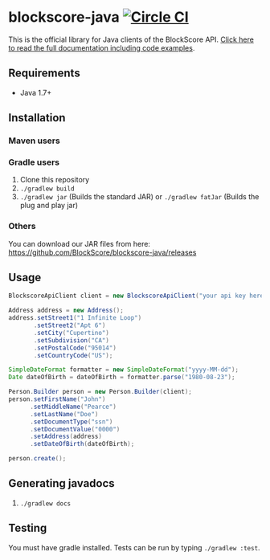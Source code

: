 # blockscore-java [![Circle CI](https://circleci.com/gh/BlockScore/blockscore-java/tree/java-4.0.svg?style=shield)](https://circleci.com/gh/BlockScore/blockscore-java/tree/java-4.0)

This is the official library for Java clients of the BlockScore API. [Click here to read the full documentation including code examples](http://docs.blockscore.com/v4.0/java/).

## Requirements

- Java 1.7+

## Installation

### Maven users

### Gradle users

1. Clone this repository
2. `./gradlew build`
3. `./gradlew jar` (Builds the standard JAR) or `./gradlew fatJar` (Builds the plug and play jar)

### Others

You can download our JAR files from here: https://github.com/BlockScore/blockscore-java/releases

## Usage

```java
BlockscoreApiClient client = new BlockscoreApiClient("your api key here");

Address address = new Address();
address.setStreet1("1 Infinite Loop")
       .setStreet2("Apt 6")
       .setCity("Cupertino")
       .setSubdivision("CA")
       .setPostalCode("95014")
       .setCountryCode("US");

SimpleDateFormat formatter = new SimpleDateFormat("yyyy-MM-dd");
Date dateOfBirth = dateOfBirth = formatter.parse("1980-08-23");

Person.Builder person = new Person.Builder(client);
person.setFirstName("John")
      .setMiddleName("Pearce")
      .setLastName("Doe")
      .setDocumentType("ssn")
      .setDocumentValue("0000")
      .setAddress(address)
      .setDateOfBirth(dateOfBirth);

person.create();
```

## Generating javadocs

1. `./gradlew docs`

## Testing

You must have gradle installed. Tests can be run by typing `./gradlew :test`.
